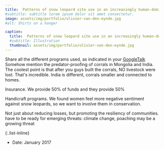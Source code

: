 ```yaml
---
title:  Patterns of snow leopard site use in an increasingly human-dominated landscape
#subtitle: subtitle lorem ipsum dolor sit amet consectetur.
image: assets/img/portfolio/olivier-van-den-eynde.jpg
#alt: Shirts on a hanger

caption:
  title:  Patterns of snow leopard site use in an increasingly human-dominated landscape
  #subtitle: Illustration
  thumbnail: assets/img/portfolio/olivier-van-den-eynde.jpg
---
```


Share all the different programs used, as indicated in your [GoogleTalk](https://youtu.be/YIKvyxNy3DM?t=1833) Somehow mention the predator-proofing of corrals in Mongolia and India. The coolest point is that after you guys built the corrals, NO livestock were lost. That's incredible. India is different, corrals smaller and connected to homes.

Insurance. We provide 50% of funds and they provide 50% 

Handicraft programs. We found women feel more negative sentiment against snow leopards, so we want to involve them in conservation.

Not just about reducing losses, but promoting the resiliency of communities. have to be ready for emerging threats: climate change, poaching may be a growing threat

{:.list-inline}
- Date: January 2017


